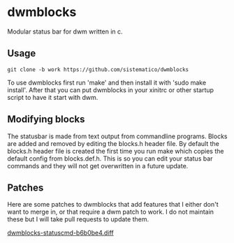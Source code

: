 # dwmblocks

Modular status bar for dwm written in c.

## Usage

`git clone -b work https://github.com/sistematico/dwmblocks`

To use dwmblocks first run 'make' and then install it with 'sudo make install'.
After that you can put dwmblocks in your xinitrc or other startup script to have it start with dwm.

## Modifying blocks

The statusbar is made from text output from commandline programs.
Blocks are added and removed by editing the blocks.h header file.
By default the blocks.h header file is created the first time you run make which copies the default config from blocks.def.h.
This is so you can edit your status bar commands and they will not get overwritten in a future update.

## Patches

Here are some patches to dwmblocks that add features that I either don't want to merge in, or that require a dwm patch to work.
I do not maintain these but I will take pull requests to update them.


[dwmblocks-statuscmd-b6b0be4.diff](https://gist.github.com/IGeraGera/e4a5583b91b3eec2e81fdceb44dea717)

